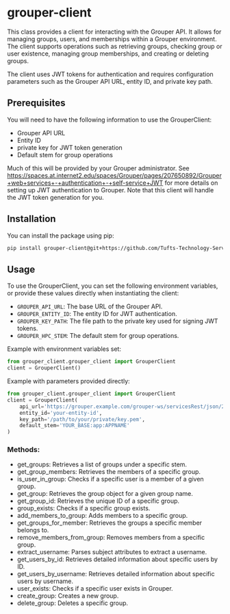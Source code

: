 # grouper-client
This class provides a client for interacting with the Grouper API. It allows for 
managing groups, users, and memberships within a Grouper environment. The client 
supports operations such as retrieving groups, checking group or user existence, 
managing group memberships, and creating or deleting groups.

The client uses JWT tokens for authentication and requires configuration
parameters such as the Grouper API URL, entity ID, and private key path.

## Prerequisites
You will need to have the following information to use the GrouperClient:
- Grouper API URL
- Entity ID
- private key for JWT token generation
- Default stem for group operations

Much of this will be provided by your Grouper administrator.
See https://spaces.at.internet2.edu/spaces/Grouper/pages/207650892/Grouper+web+services+-+authentication+-+self-service+JWT 
for more details on setting up JWT authentication to Grouper. Note that this client will handle the JWT token generation for you.

## Installation

You can install the package using pip:
```bash
pip install grouper-client@git+https://github.com/Tufts-Technology-Services/hpc-grouper-client.git
```

## Usage
To use the GrouperClient, you can set the following environment variables, or provide these values 
directly when instantiating the client:
- `GROUPER_API_URL`: The base URL of the Grouper API.
- `GROUPER_ENTITY_ID`: The entity ID for JWT authentication.
- `GROUPER_KEY_PATH`: The file path to the private key used for signing JWT tokens.
- `GROUPER_HPC_STEM`: The default stem for group operations.

Example with environment variables set:
```python
from grouper_client.grouper_client import GrouperClient
client = GrouperClient()
```

Example with parameters provided directly:
```python
from grouper_client.grouper_client import GrouperClient
client = GrouperClient(
    api_url='https://grouper.example.com/grouper-ws/servicesRest/json/2.4.000/',
    entity_id='your-entity-id',
    key_path='/path/to/your/private/key.pem',
    default_stem='YOUR_BASE:app:APPNAME'
)
```

### Methods:
- get_groups: Retrieves a list of groups under a specific stem.
- get_group_members: Retrieves the members of a specific group.
- is_user_in_group: Checks if a specific user is a member of a given group.
- get_group: Retrieves the group object for a given group name.
- get_group_id: Retrieves the unique ID of a specific group.
- group_exists: Checks if a specific group exists.
- add_members_to_group: Adds members to a specific group.
- get_groups_for_member: Retrieves the groups a specific member belongs to.
- remove_members_from_group: Removes members from a specific group.
- extract_username: Parses subject attributes to extract a username.
- get_users_by_id: Retrieves detailed information about specific users by ID.
- get_users_by_username: Retrieves detailed information about specific users by username.
- user_exists: Checks if a specific user exists in Grouper.
- create_group: Creates a new group.
- delete_group: Deletes a specific group.

